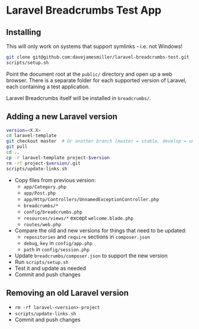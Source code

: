 # Laravel Breadcrumbs Test App

## Installing

This will only work on systems that support symlinks - i.e. not Windows!

```bash
git clone git@github.com:davejamesmiller/laravel-breadcrumbs-test.git
scripts/setup.sh
```

Point the document root at the `public/` directory and open up a web browser. There is a separate folder for each supported version of Laravel, each containing a test application.

Laravel Breadcrumbs itself will be installed in `breadcrumbs/`.

## Adding a new Laravel version

```bash
version=<X.X>
cd laravel-template
git checkout master  # Or another branch (master = stable, develop = unstable, or a version number)
git pull
cd ..
cp -r laravel-template project-$version
rm -rf project-$version/.git
scripts/update-links.sh
```

- Copy files from previous version:
    - `app/Category.php`
    - `app/Post.php`
    - `app/Http/Controllers/UnnamedExceptionController.php`
    - `breadcrumbs/*`
    - `config/breadcrumbs.php`
    - `resources/views/*` except `welcome.blade.php`
    - `routes/web.php`
- Compare the old and new versions for things that need to be updated:
    - `repositories` and `require` sections in `composer.json`
    - `debug`, `key` in `config/app.php`
    - `path` in `config/session.php`
- Update `breadcrumbs/composer.json` to support the new version
- Run `scripts/setup.sh`
- Test it and update as needed
- Commit and push changes

## Removing an old Laravel version

- `rm -rf laravel-<version>-project`
- `scripts/update-links.sh`
- Commit and push changes
